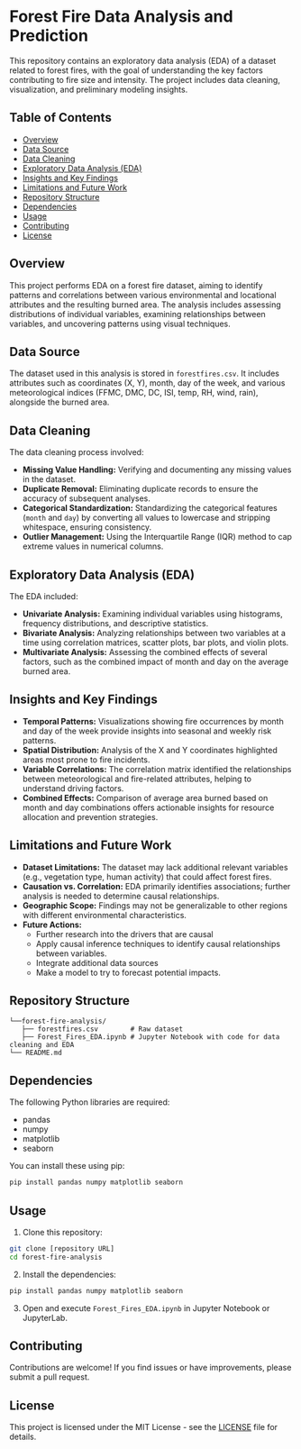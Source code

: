 # Forest Fire Data Analysis and Prediction

This repository contains an exploratory data analysis (EDA) of a dataset related to forest fires, with the goal of understanding the key factors contributing to fire size and intensity. The project includes data cleaning, visualization, and preliminary modeling insights.

## Table of Contents

- [Overview](#overview)
- [Data Source](#data-source)
- [Data Cleaning](#data-cleaning)
- [Exploratory Data Analysis (EDA)](#exploratory-data-analysis-eda)
- [Insights and Key Findings](#insights-and-key-findings)
- [Limitations and Future Work](#limitations-and-future-work)
- [Repository Structure](#repository-structure)
- [Dependencies](#dependencies)
- [Usage](#usage)
- [Contributing](#contributing)
- [License](#license)

## Overview

This project performs EDA on a forest fire dataset, aiming to identify patterns and correlations between various environmental and locational attributes and the resulting burned area. The analysis includes assessing distributions of individual variables, examining relationships between variables, and uncovering patterns using visual techniques.

## Data Source

The dataset used in this analysis is stored in `forestfires.csv`. It includes attributes such as coordinates (X, Y), month, day of the week, and various meteorological indices (FFMC, DMC, DC, ISI, temp, RH, wind, rain), alongside the burned area.

## Data Cleaning

The data cleaning process involved:

*   **Missing Value Handling:** Verifying and documenting any missing values in the dataset.
*   **Duplicate Removal:** Eliminating duplicate records to ensure the accuracy of subsequent analyses.
*   **Categorical Standardization:** Standardizing the categorical features (`month` and `day`) by converting all values to lowercase and stripping whitespace, ensuring consistency.
*   **Outlier Management:** Using the Interquartile Range (IQR) method to cap extreme values in numerical columns.

## Exploratory Data Analysis (EDA)

The EDA included:

*   **Univariate Analysis:**  Examining individual variables using histograms, frequency distributions, and descriptive statistics.
*   **Bivariate Analysis:** Analyzing relationships between two variables at a time using correlation matrices, scatter plots, bar plots, and violin plots.
*   **Multivariate Analysis:** Assessing the combined effects of several factors, such as the combined impact of month and day on the average burned area.

## Insights and Key Findings

*   **Temporal Patterns:** Visualizations showing fire occurrences by month and day of the week provide insights into seasonal and weekly risk patterns.
*   **Spatial Distribution:** Analysis of the X and Y coordinates highlighted areas most prone to fire incidents.
*   **Variable Correlations:** The correlation matrix identified the relationships between meteorological and fire-related attributes, helping to understand driving factors.
*   **Combined Effects:**  Comparison of average area burned based on month and day combinations offers actionable insights for resource allocation and prevention strategies.

## Limitations and Future Work

*   **Dataset Limitations:** The dataset may lack additional relevant variables (e.g., vegetation type, human activity) that could affect forest fires.
*   **Causation vs. Correlation:** EDA primarily identifies associations; further analysis is needed to determine causal relationships.
*   **Geographic Scope:** Findings may not be generalizable to other regions with different environmental characteristics.
*   **Future Actions:**
    *   Further research into the drivers that are causal
    *   Apply causal inference techniques to identify causal relationships between variables.
    *   Integrate additional data sources
    *   Make a model to try to forecast potential impacts.

## Repository Structure

```
└──forest-fire-analysis/
   ├── forestfires.csv        # Raw dataset
   ├── Forest_Fires_EDA.ipynb # Jupyter Notebook with code for data cleaning and EDA
└── README.md             
```

## Dependencies

The following Python libraries are required:

*   pandas
*   numpy
*   matplotlib
*   seaborn

You can install these using pip:

```bash
pip install pandas numpy matplotlib seaborn
```

## Usage

1.  Clone this repository:

   ```bash
   git clone [repository URL]
   cd forest-fire-analysis
   ```

2.  Install the dependencies:

   ```bash
   pip install pandas numpy matplotlib seaborn
   ```

3.  Open and execute `Forest_Fires_EDA.ipynb` in Jupyter Notebook or JupyterLab.

## Contributing

Contributions are welcome! If you find issues or have improvements, please submit a pull request.

## License

This project is licensed under the MIT License - see the [LICENSE](LICENSE) file for details.


